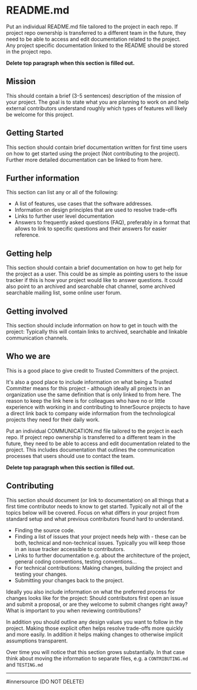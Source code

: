 # README.md
Put an individual README.md file tailored to the project in each repo. If project repo ownership is transferred to a different team in the future, they need to be able to access and edit documentation related to the project. Any project specific documentation linked to the README should be stored in the project repo.

**Delete top paragraph when this section is filled out.** 

## **Mission**

This should contain a brief (3-5 sentences) description of the mission of your project. The goal is to state what you are planning to work on and help external contributors understand roughly which types of features will likely be welcome for this project.


## **Getting Started**

This section should contain brief documentation written for first time users on how to get started using the project (Not contributing to the project). Further more detailed documentation can be linked to from here.


## **Further information**

This section can list any or all of the following:

* A list of features, use cases that the software addresses.
* Information on design principles that are used to resolve trade-offs
* Links to further user level documentation
* Answers to frequently asked questions (FAQ), preferably in a format that allows to link to specific questions and their answers for easier reference.


## **Getting help**

This section should contain a brief documentation on how to get help for the project as a user. This could be as simple as pointing users to the issue tracker if this is how your project would like to answer questions. It could also point to an archived and searchable chat channel, some archived searchable mailing list, some online user forum.


## **Getting involved**

This section should include information on how to get in touch with the project: Typically this will contain links to archived, searchable and linkable communication channels.


## **Who we are**

This is a good place to give credit to Trusted Committers of the project.

It's also a good place to include information on what being a Trusted Committer means for this project - although ideally all projects in an organization use the same definition that is only linked to from here. The reason to keep the link here is for colleagues who have no or little experience with working in and contributing to InnerSource projects to have a direct link back to company wide information from the technological projects they need for their daily work.


Put an individual COMMUNICATION.md file tailored to the project in each repo. If project repo ownership is transferred to a different team in the future, they need to be able to access and edit documentation related to the project. This includes documentation that outlines the communication processes that users should use to contact the team.

**Delete top paragraph when this section is filled out.**

## **Contributing**

This section should document (or link to documentation) on all things that a first time contributor needs to know to get started. Typically not all of the topics below will be covered. Focus on what differs in your project from standard setup and what previous contributors found hard to understand.



* Finding the source code.
* Finding a list of issues that your project needs help with - these can be both, technical and non-technical issues. Typically you will keep those in an issue tracker accessible to contributors.
* Links to further documentation e.g. about the architecture of the project, general coding conventions, testing conventions...
* For technical contributions: Making changes, building the project and testing your changes.
* Submitting your changes back to the project.

Ideally you also include information on what the preferred process for changes looks like for the project: Should contributors first open an issue and submit a proposal, or are they welcome to submit changes right away? What is important to you when reviewing contributions?

 

In addition you should outline any design values you want to follow in the project. Making those explicit often helps resolve trade-offs more quickly and more easily. In addition it helps making changes to otherwise implicit assumptions transparent.

Over time you will notice that this section grows substantially. In that case think about moving the information to separate files, e.g. a `CONTRIBUTING.md` and `TESTING.md`

***
#innersource (DO NOT DELETE)
